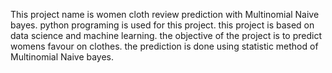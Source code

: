 This project name is women cloth review prediction with Multinomial Naive bayes.
python programing is used for this project.
this project is based on data science and machine  learning.
the objective of the project is to predict womens favour on clothes. the prediction is done using statistic method of Multinomial Naive bayes.
